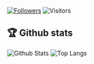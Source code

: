 <!--
- 🔭 I’m currently working on Minishell
- 🌱 I’m currently learning C
- 👯 I’m looking to collaborate on ...
- 🤔 I’m looking for help with ...
- 💬 Ask me about ...
- 📫 How to reach me: ...
- 😄 Pronouns: ...
- ⚡ Fun fact: ...
<!DOCTYPE html>
<html>
  <body>
    <a href="https://github.com/JaeSeoKim/badge42"><img src="https://badge42.vercel.app/api/v2/cl1ljxdin001109lh6mg47k2p/stats?cursusId=21&coalitionId=45" alt="jfremond's 42 stats" /></a>
  </body>
</html>
-->
[![Followers](https://img.shields.io/github/followers/jfremond?label=Followers&logo=Github)](https://github.com/jfremond)
![Visitors](https://visitor-badge.laobi.icu/badge?page_id=jfremond.jfremond)

## 🏆 Github stats
![Github Stats](https://github-readme-stats.vercel.app/api?username=jfremond&hide=issues,prs&show_icons=true&hide_rank=true&theme=prussian&hide_border=true)
![Top Langs](https://github-readme-stats.vercel.app/api/top-langs/?username=jfremond&langs_count=6&layout=compact&hide=roff,php,perl,dockerfile&theme=prussian&hide_border=true)

